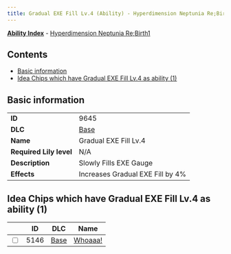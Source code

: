 ```yaml
---
title: Gradual EXE Fill Lv.4 (Ability) - Hyperdimension Neptunia Re;Birth1
---
```


[**Ability Index**](/neptunia/rb1/ability/index.html) - [Hyperdimension Neptunia Re;Birth1](/neptunia/rb1)

## Contents

- [Basic information](#basic-information)
- [Idea Chips which have Gradual EXE Fill Lv.4 as ability (1)](#idea-chips-which-have-gradual-exe-fill-lv4-as-ability-1)

## Basic information

|   |   |
| -- | -- |
| **ID** | 9645
**DLC** | [Base](/neptunia/rb1/dlc/1-base.html)
**Name** | Gradual EXE Fill Lv.4
**Required Lily level** | N/A
**Description** | Slowly Fills EXE Gauge
**Effects** | Increases Gradual EXE Fill by 4% |


## Idea Chips which have Gradual EXE Fill Lv.4 as ability (1)

|    | ID | DLC | Name |
| -- | -- | --- | ---- |
| <input type="checkbox" id="rb1-item-1-5146" class="trackbox" /> | 5146 | [Base](/neptunia/rb1/dlc/1-base.html) | [Whoaaa!](/neptunia/rb1/item/1-5146-whoaaa.html) |
